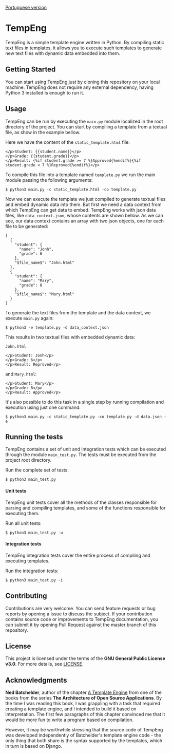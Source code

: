 [Portuguese version](README.pt-br.md)

# TempEng

TempEng is a simple template engine written in Python.
By compiling static text files in templates, it allows you to execute such templates to generate new text files with dynamic data embedded into them.


## Getting Started

You can start using TempEng just by cloning this repository on your local machine.
TempEng does not require any external dependency, having Python 3 installed is enough to run it.


## Usage

TempEng can be run by executing the `main.py` module localized in the root directory of the project.
You can start by compiling a template from a textual file, as show in the example bellow.

Here we have the content of the `static_template.html` file:
```
</p>Student: {{student.name}}</p>
</p>Grade: {{student.grade}}</p>
</p>Result: {%if student.grade >= 7 %}Approved{%endif%}{%if student.grade < 7 %}Reproved{%endif%}</p>
```
To compile this file into a template named `template.py` we run the main module passing the following arguments:
```
$ python3 main.py -c static_template.html -co template.py
```
Now we can execute the template we just compiled to generate textual files and embed dynamic data into them. But first we need a data context from which TempEng can get data to embed. TempEng works with json data files, like `data_context.json`, whose contents are shown bellow. As we can see, our data context contains an array with two json objects, one for each file to be generated:
```
[
  {
    "student": {
      "name": "Jonh",
      "grade": 6
    },
    "$file_name$": "John.html"
  },
  {
    "student": {
      "name": "Mary",
      "grade": 8
    },
    "$file_name$": "Mary.html"
  }
]
```
To generate the text files from the template and the data context, we execute `main.py` again:
```
$ python3 -e template.py -d data_context.json
```
This results in two textual files with embedded dynamic data:

 `John.html`
```
</p>Student: Jonh</p>
</p>Grade: 6</p>
</p>Result: Reproved</p>
```
and `Mary.html`:
```
</p>Student: Mary</p>
</p>Grade: 8</p>
</p>Result: Approved</p>
```

It's also possible to do this task in a single step by running compilation and execution using just one command:
```
$ python3 main.py -c static_template.py -co template.py -d data.json -e
```

## Running the tests

TempEng contains a set of unit and integration tests which can be executed through the module `main_test.py`. The tests must be executed from the project root directory.

Run the complete set of tests:
```
$ python3 main_test.py
```
#### Unit tests

TempEng unit tests cover all the methods of the classes responsible for parsing and compiling templates, and some of the functions responsible for executing them.

Run all unit tests:
```
$ python3 main_test.py -u
```
#### Integration tests

TempEng integration tests cover the entire process of compiling and executing templates.

Run the integration tests:
```
$ python3 main_test.py -i
```

## Contributing

Contributions are very welcome. You can send feature requests or bug reports by opening a issue to discuss the subject. If your contribution contains source code or improvements to TempEng documentation, you can submit it by opening Pull Request against the master branch of this repository.

## License

This project is licensed under the terms of the **GNU General Public License v3.0**. For more details, see [LICENSE](LICENSE).

## Acknowledgments
**Ned Batchelder**, author of the chapter [A Template Engine](http://aosabook.org/en/500L/a-template-engine.html) from one of the books from the series **The Architecture of Open Source Applications**. By the time I was reading this book, I was grappling with a task that required creating a template engine, and I intended to build it based on interpretation. The first few paragraphs of this chapter convinced me that it would be more fun to write a program based on compilation.

However, it may be worthwhile stressing that the source code of TempEng was developed independently of Batchelder's template engine code - the only thing that both share is the syntax supported by the templates, which in turn is based on Django.
